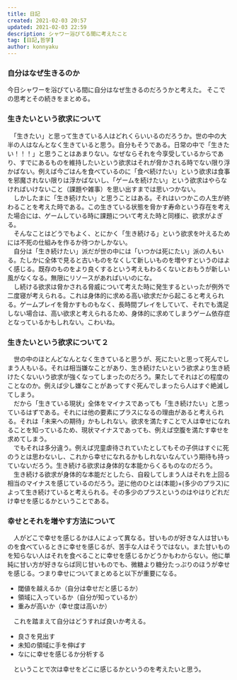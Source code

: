 ```yaml
---
title: 日記
created: 2021-02-03 20:57
updated: 2021-02-03 22:59
description: シャワー浴びてる間に考えたこと
tag: [日記,哲学]
author: konnyaku
---
```

### 自分はなぜ生きるのか
今日シャワーを浴びている間に自分はなぜ生きるのだろうかと考えた。
そこでの思考とその続きをまとめる。

### 生きたいという欲求について
　「生きたい」と思って生きている人はどれくらいいるのだろうか。世の中の大半の人はなんとなく生きていると思う。自分もそうである。日常の中で「生きたい！！！」と思うことはあまりない。なぜならそれを今享受しているからであり、すでにあるものを維持したいという欲求はそれが脅かされる時でない限り浮かばない。例えば今ごはんを食べているのに「食べ続けたい」という欲求は食事を邪魔されない限りは浮かばないし、「ゲームを続けたい」という欲求はやらなければいけないこと（課題や雑事）を思い出すまでは思いつかない。  
　しかしたまに「生き続けたい」と思うことはある。それはいつかこの人生が終わることを考えた時である。この生きている状態を脅かす寿命という存在を考えた場合には、ゲームしている時に課題について考えた時と同様に、欲求がよぎる。  
　そんなことはどうでもよく、とにかく「生き続ける」という欲求を叶えるためには不死の仕組みを作るか待つかしかない。  
　自分は「生き続けたい」派だが世の中には「いつかは死にたい」派の人もいる。たしかに全体で見ると古いものをなくして新しいものを増やすというのはよく感じる。既存のものをより良くするという考えもわるくないとおもうが新しい風がなくなる。無限にリソースがあればいいのにな。  
　し続ける欲求は脅かされる脅威について考えた時に発生するといったが例外で二度寝が考えられる。これは身体的に求める高い欲求だから起こると考えられる。ゲームプレイを脅かすものもなく、長時間プレイをしていて、それでも満足しない場合は、高い欲求と考えられるため、身体的に求めてしまうゲーム依存症となっているかもしれない。こわいね。
　
### 生きたいという欲求について２
　世の中のほとんどなんとなく生きていると思うが、死にたいと思って死んでしまう人もいる。それは相当嫌なことがあり、生き続けたいという欲求より生き続けたくないいう欲求が強くなってしまったのだろう。果たしてそれはどの程度のことなのか。例えば少し嫌なことがあってすぐ死んでしまったら人はすぐ絶滅してしまう。  
　だから「生きている現状」全体をマイナスであっても「生き続けたい」と思っているはずである。それには他の要素にプラスになるの理由があると考えられる。それは「未来への期待」かもしれない。欲求を満たすことで人は幸せになれることを知っているため、現状マイナスであっても、例えば空腹を満たす幸せを求めてしまう。  
　でもそれは多分違う。例えば児童虐待されていたとしてもその子供はすぐに死のうとは思わないし、これから幸せになれるかもしれないなんていう期待も持っていないだろう。生き続ける欲求は身体的な本能からくるものなのだろう。  
　生き続ける欲求が身体的な本能だとしたら、自殺してしまう人はそれを上回る相当のマイナスを感じているのだろう。逆に他のひとは(本能)+(多少のプラス)によって生き続けていると考えられる。その多少のプラスというのはやはりどれだけ幸せを感じるかということである。

### 幸せとそれを増やす方法について
　人がどこで幸せを感じるかは人によって異なる。甘いものが好きな人は甘いものを食べているときに幸せを感じるが、苦手な人はそうではない。また甘いものを知らない人はそれを食べることに幸せを感じるかどうかもわからない。他に単純に甘い方が好きならば同じ甘いものでも、微糖より糖分たっぷりのほうが幸せを感じる。つまり幸せについてまとめると以下が重要になる。
- 閾値を越えるか（自分は幸せだと感じるか）
- 領域に入っているか（自分が知っているか）
- 重みが高いか（幸せ度は高いか）　

　これを踏まえて自分はどうすれば良いか考える。

- 良さを見出す
- 未知の領域に手を伸ばす
- なにに幸せを感じるか分析する

　ということで次は幸せをどこに感じるかというのを考えたいと思う。